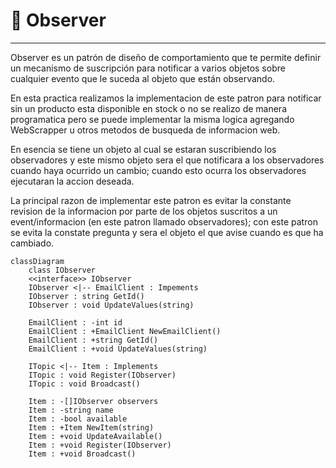 # 👀 Observer

---

Observer es un patrón de diseño de comportamiento que te permite definir un mecanismo de suscripción para notificar a varios objetos sobre cualquier evento que le suceda al objeto que están observando.


En esta practica realizamos la implementacion de este patron para notificar sin un producto esta disponible en stock o no
se realizo de manera programatica pero se puede implementar la misma logica agregando WebScrapper u otros metodos de busqueda de
informacion web.

En esencia se tiene un objeto al cual se estaran suscribiendo los observadores y este mismo objeto sera el que notificara
a los observadores cuando haya ocurrido un cambio; cuando esto ocurra los observadores ejecutaran la accion deseada.

La principal razon de implementar este patron es evitar la constante revision de la informacion por parte de los objetos suscritos 
a un event/informacion (en este patron llamado observadores); con este patron se evita la constate pregunta y sera el objeto el que
avise cuando es que ha cambiado.

```mermaid
classDiagram
    class IObserver
    <<interface>> IObserver
    IObserver <|-- EmailClient : Impements
    IObserver : string GetId()
    IObserver : void UpdateValues(string)
    
    EmailClient : -int id
    EmailClient : +EmailClient NewEmailClient()
    EmailClient : +string GetId()
    EmailClient : +void UpdateValues(string)
    
    ITopic <|-- Item : Implements
    ITopic : void Register(IObserver)
    ITopic : void Broadcast()
    
    Item : -[]IObserver observers
    Item : -string name
    Item : -bool available
    Item : +Item NewItem(string)
    Item : +void UpdateAvailable()
    Item : +void Register(IObserver)
    Item : +void Broadcast()
```